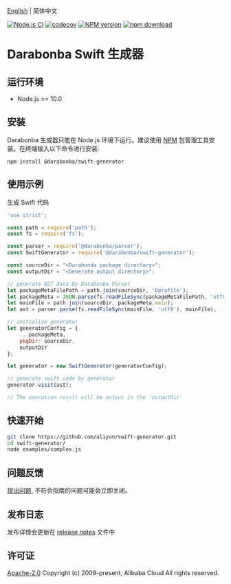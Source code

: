 [English](/README.md) | 简体中文

[![Node.js CI](https://github.com/aliyun/darabonba-swift-generator/actions/workflows/ci.yml/badge.svg)](https://github.com/aliyun/darabonba-swift-generator/actions/workflows/ci.yml)
[![codecov][cov-image]][cov-url]
[![NPM version][npm-image]][npm-url]
[![npm download][download-image]][download-url]

[npm-image]: https://img.shields.io/npm/v/@darabonba/swift-generator.svg?style=flat-square
[npm-url]: https://npmjs.org/package/@darabonba/swift-generator
[cov-image]: https://codecov.io/gh/aliyun/darabonba-swift-generator/branch/master/graph/badge.svg
[cov-url]: https://codecov.io/gh/aliyun/darabonba-swift-generator
[download-image]: https://img.shields.io/npm/dm/@darabonba/swift-generator.svg?style=flat-square
[download-url]: https://npmjs.org/package/@darabonba/swift-generator

# Darabonba Swift 生成器

## 运行环境

- Node.js >= 10.0

## 安装

Darabonba 生成器只能在 Node.js 环境下运行。建议使用 [NPM](https://www.npmjs.com/) 包管理工具安装。在终端输入以下命令进行安装:

```shell
npm install @darabonba/swift-generator
```

## 使用示例

生成 Swift 代码

```javascript
'use strict';

const path = require('path');
const fs = require('fs');

const parser = require('@darabonba/parser');
const SwiftGenerator = require('@darabonba/swift-generator');

const sourceDir = "<Darabonda package directory>";
const outputDir = "<Generate output directory>";

// generate AST data by Darabonba Parser
let packageMetaFilePath = path.join(sourceDir, 'Darafile');
let packageMeta = JSON.parse(fs.readFileSync(packageMetaFilePath, 'utf8'));
let mainFile = path.join(sourceDir, packageMeta.main);
let ast = parser.parse(fs.readFileSync(mainFile, 'utf8'), mainFile);

// initialize generator
let generatorConfig = {
    ...packageMeta,
    pkgDir: sourceDir,
    outputDir
};

let generator = new SwiftGenerator(generatorConfig);

// generate swift code by generator
generator.visit(ast);

// The execution result will be output in the 'outputDir'
```

## 快速开始

```bash
git clone https://github.com/aliyun/swift-generator.git
cd swift-generator/
node examples/complex.js
```

## 问题反馈

[提出问题](https://github.com/aliyun/darabonba-swift-generator/issues/new/choose), 不符合指南的问题可能会立即关闭。

## 发布日志

发布详情会更新在 [release notes](/CHANGELOG.md) 文件中

## 许可证

[Apache-2.0](/LICENSE)
Copyright (c) 2009-present, Alibaba Cloud All rights reserved.
